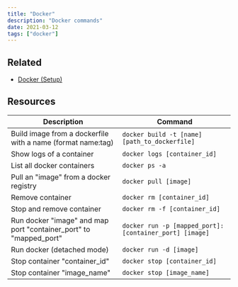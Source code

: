 ```yaml
---
title: "Docker"
description: "Docker commands"
date: 2021-03-12
tags: ["docker"]
---
```


## Related

- [Docker (Setup)](/collections/docker)

## Resources

| Description        | Command    |
| ------------- | ------------------------------------------------------------------------- |
| Build image from a dockerfile with a name (format name:tag)    | `docker build -t [name] [path_to_dockerfile]` |
| Show logs of a container | `docker logs [container_id]` |
| List all docker containers   | `docker ps -a`   |
| Pull an "image" from a docker registry                      | `docker pull [image]`  |
| Remove container | `docker rm [container_id]` |
| Stop and remove container | `docker rm -f [container_id]` |
| Run docker "image" and map port "container_port" to "mapped_port" | `docker run -p [mapped_port]:[container_port] [image]` |
| Run docker (detached mode) | `docker run -d [image]` |
| Stop container "container_id" | `docker stop [container_id]` |
| Stop container "image_name" | `docker stop [image_name]` |
